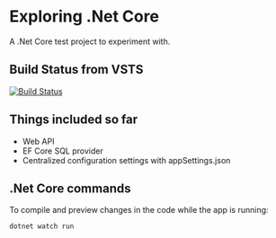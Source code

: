 # Exploring .Net Core 

A .Net Core test project to experiment with.

## Build Status from VSTS

[![Build Status](https://salvamad.visualstudio.com/_apis/public/build/definitions/ef24327f-b9d5-4822-afd0-137e8e49395d/1/badge)](https://salvamad.visualstudio.com/DotNetCoreShowCase/_build/index?definitionId=1)


## Things included so far

- Web API
- EF Core SQL provider
- Centralized configuration settings with appSettings.json


## .Net Core commands 

To compile and preview changes in the code while the app is running:

```sh
dotnet watch run
```
